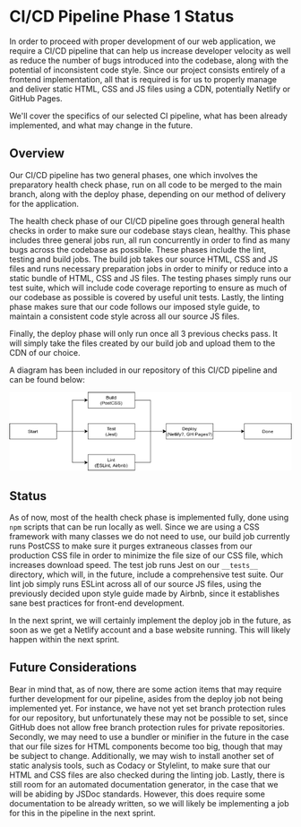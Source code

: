 # CI/CD Pipeline Phase 1 Status

In order to proceed with proper development of our web application, we require a
CI/CD pipeline that can help us increase developer velocity as well as reduce
the number of bugs introduced into the codebase, along with the potential of
inconsistent code style. Since our project consists entirely of a frontend
implementation, all that is required is for us to properly manage and deliver
static HTML, CSS and JS files using a CDN, potentially Netlify or GitHub Pages.

We'll cover the specifics of our selected CI pipeline, what has been already implemented,
and what may change in the future.


## Overview

Our CI/CD pipeline has two general phases, one which involves the preparatory
health check phase, run on all code to be merged to the main branch, along with
the deploy phase, depending on our method of delivery for the application.

The health check phase of our CI/CD pipeline goes through general health checks
in order to make sure our codebase stays clean, healthy. This phase includes
three general jobs run, all run concurrently in order to find as many bugs
across the codebase as possible. These phases include the lint, testing and
build jobs. The build job takes our source HTML, CSS and JS files and runs
necessary preparation jobs in order to minify or reduce into a static bundle of
HTML, CSS and JS files. The testing phases simply runs our test suite, which
will include code coverage reporting to ensure as much of our codebase as
possible is covered by useful unit tests. Lastly, the linting phase makes sure
that our code follows our imposed style guide, to maintain a consistent code
style across all our source JS files.

Finally, the deploy phase will only run once all 3 previous checks pass. It will
simply take the files created by our build job and upload them to the CDN of our
choice.

A diagram has been included in our repository of this CI/CD pipeline and can be
found below:

![Image of our CI pipeline](phase1.drawio.png)

## Status

As of now, most of the health check phase is implemented fully, done using `npm`
scripts that can be run locally as well. Since we are using a CSS framework with
many classes we do not need to use, our build job currently runs PostCSS to make
sure it purges extraneous classes from our production CSS file in order to
minimize the file size of our CSS file, which increases download speed. The test
job runs Jest on our `__tests__` directory, which will, in the future, include a
comprehensive test suite. Our lint job simply runs ESLint across all of our
source JS files, using the previously decided upon style guide made by Airbnb,
since it establishes sane best practices for front-end development.

In the next sprint, we will certainly implement the deploy job in the future, as
soon as we get a Netlify account and a base website running. This will likely
happen within the next sprint.


## Future Considerations

Bear in mind that, as of now, there are some action items that may require
further development for our pipeline, asides from the deploy job not being
implemented yet. For instance, we have not yet set branch protection rules for
our repository, but unfortunately these may not be possible to set, since GitHub
does not allow free branch protection rules for private repositories. Secondly,
we may need to use a bundler or minifier in the future in the case that our file
sizes for HTML components become too big, though that may be subject to change.
Additionally, we may wish to install another set of static analysis tools, such
as Codacy or Stylelint, to make sure that our HTML and CSS files are also
checked during the linting job. Lastly, there is still room for an automated
documentation generator, in the case that we will be abiding by JSDoc standards.
However, this does require some documentation to be already written, so we will
likely be implementing a job for this in the pipeline in the next sprint.

